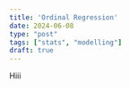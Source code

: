 ```yaml
---
title: 'Ordinal Regression'
date: 2024-06-08
type: "post"
tags: ["stats", "modelling"]
draft: true
---
```


Hiii